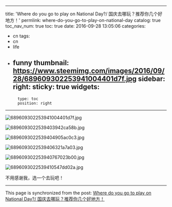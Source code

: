 
---
title: 'Where do you go to play on National Day?/ 国庆去哪玩？推荐你几个好地方！'
permlink: where-do-you-go-to-play-on-national-day
catalog: true
toc_nav_num: true
toc: true
date: 2016-09-28 13:05:06
categories:
- cn
tags:
- cn
- life
- funny
thumbnail: https://www.steemimg.com/images/2016/09/28/689609302253941004401d7f.jpg
sidebar:
    right:
        sticky: true
widgets:
    -
        type: toc
        position: right
---


![689609302253941004401d7f.jpg](https://www.steemimg.com/images/2016/09/28/689609302253941004401d7f.jpg)

![6896093022539403942ca58b.jpg](https://www.steemimg.com/images/2016/09/28/6896093022539403942ca58b.jpg)

![6896093022539404905ac0c3.jpg](https://www.steemimg.com/images/2016/09/28/6896093022539404905ac0c3.jpg)

![6896093022539406321a7a03.jpg](https://www.steemimg.com/images/2016/09/28/6896093022539406321a7a03.jpg)

![689609302253940767023b00.jpg](https://www.steemimg.com/images/2016/09/28/689609302253940767023b00.jpg)

![6896093022539410547dd02a.jpg](https://www.steemimg.com/images/2016/09/28/6896093022539410547dd02a.jpg)

不用感谢我，选一个去玩吧！

- - -

This page is synchronized from the post: [Where do you go to play on National Day?/ 国庆去哪玩？推荐你几个好地方！](https://steemit.com/@oflyhigh/where-do-you-go-to-play-on-national-day)
